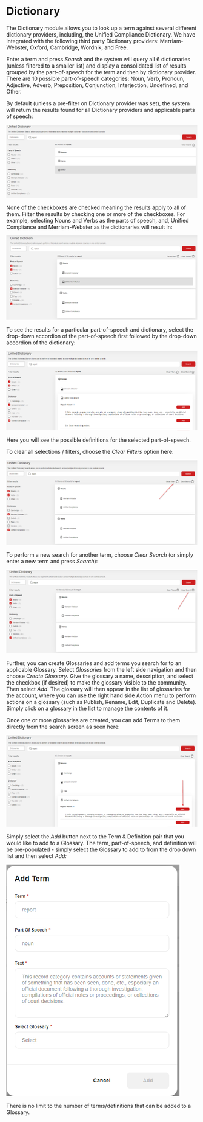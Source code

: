 # Dictionary

The Dictionary module allows you to look up a term against several different dictionary providers, including, the Unified Compliance Dictionary.  We have integrated with the following third party Dictionary providers:  Merriam-Webster, Oxford, Cambridge, Wordnik, and Free.&#x20;

Enter a term and press _Search_ and the system will query all 6 dictionaries (unless filtered to a smaller list) and display a consolidated list of results grouped by the part-of-speech for the term and then by dictionary provider.  There are 10 possible part-of-speech categories:  Noun, Verb, Pronoun, Adjective, Adverb, Preposition, Conjunction, Interjection, Undefined, and Other.

By default (unless a pre-filter on Dictionary provider was set), the system will return the results found for all Dictionary providers and applicable parts of speech:

![](<../.gitbook/assets/image (8).png>)

None of the checkboxes are checked meaning the results apply to all of them.  Filter the results by checking one or more of the checkboxes.  For example, selecting Nouns and Verbs as the parts of speech, and, Unified Compliance and Merriam-Webster as the dictionaries will result in:

![](<../.gitbook/assets/image (3).png>)

To see the results for a particular part-of-speech and dictionary, select the drop-down accordion of the part-of-speech first followed by the drop-down accordion of the dictionary:

![](<../.gitbook/assets/image (6).png>)

Here you will see the possible definitions for the selected part-of-speech.

To clear all selections / filters, choose the _Clear Filters_ option here:

![](<../.gitbook/assets/image (4).png>)

To perform a new search for another term, choose _Clear Search_ (or simply enter a new term and press _Search_):

![](../.gitbook/assets/image.png)

Further, you can create Glossaries and add terms you search for to an applicable Glossary.  Select _Glossaries_ from the left side navigation and then choose _Create Glossary_.  Give the glossary a name, description, and select the checkbox (if desired) to make the glossary visible to the community.  Then select _Add_.  The glossary will then appear in the list of glossaries for the account, where you can use the right hand side Action menu to perform actions on a glossary (such as Publish, Rename, Edit, Duplicate and Delete).  Simply click on a glossary in the list to manage the contents of it. &#x20;

Once one or more glossaries are created, you can add Terms to them directly from the search screen as seen here:

![](<../.gitbook/assets/image (5).png>)

Simply select the _Add_ button next to the Term & Definition pair that you would like to add to a Glossary.  The term, part-of-speech, and definition will be pre-populated - simply select the Glossary to add to from the drop down list and then select _Add:_

![](<../.gitbook/assets/image (1).png>)

There is no limit to the number of terms/definitions that can be added to a Glossary.
